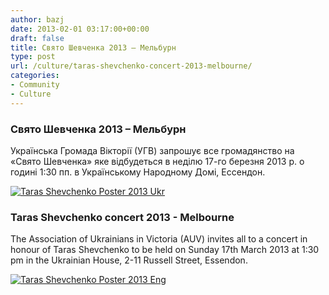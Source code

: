 ```yaml
---
author: bazj
date: 2013-02-01 03:17:00+00:00
draft: false
title: Свято Шевченка 2013 – Мельбурн
type: post
url: /culture/taras-shevchenko-concert-2013-melbourne/
categories:
- Community
- Culture
---
```


### Свято Шевченка 2013 – Мельбурн


Українська Громада Вікторії (УГВ) запрошує все громадянство на «Свято Шевченка» яке відбудеться в неділю 17-го березня 2013 р. о годині 1:30 пп. в Українському Народному Домі, Ессендон.

[![Taras Shevchenko Poster 2013 Ukr](http://www.ozeukes.com/wp-content/uploads/2013/02/Taras-Shevchenko-Poster-2013-Ukr.jpg)
](http://www.ozeukes.com/wp-content/uploads/2013/02/Taras-Shevchenko-Poster-2013-Ukr.jpg)


### Taras Shevchenko concert 2013 - Melbourne


The Association of Ukrainians in Victoria (AUV) invites all to a concert in honour of Taras Shevchenko to be held on Sunday 17th March 2013 at 1:30 pm in the Ukrainian House, 2-11 Russell Street, Essendon.

[![Taras Shevchenko Poster 2013 Eng](http://www.ozeukes.com/wp-content/uploads/2013/02/Taras-Shevchenko-Poster-2013-Eng.jpg)
](http://www.ozeukes.com/wp-content/uploads/2013/02/Taras-Shevchenko-Poster-2013-Eng.jpg)
